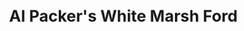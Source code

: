 ---
title: "Al Packer's White Marsh Ford"
url: /middle-river/al-packers-white-marsh-ford/
shop: car
---
